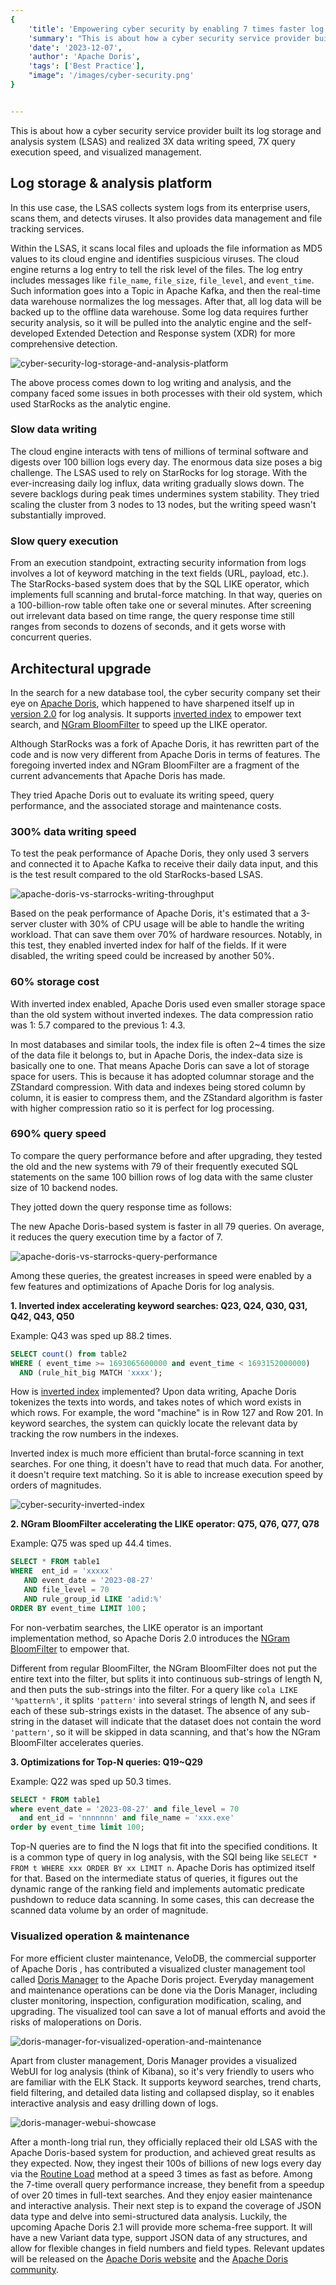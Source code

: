 ```yaml
---
{
    'title': 'Empowering cyber security by enabling 7 times faster log analysis',
    'summary': "This is about how a cyber security service provider built its log storage and analysis system (LSAS) and realized 3X data writing speed, 7X query execution speed, and visualized management.",
    'date': '2023-12-07',
    'author': 'Apache Doris',
    'tags': ['Best Practice'],
    "image": '/images/cyber-security.png'
}


---
```


<!-- 
Licensed to the Apache Software Foundation (ASF) under one
or more contributor license agreements.  See the NOTICE file
distributed with this work for additional information
regarding copyright ownership.  The ASF licenses this file
to you under the Apache License, Version 2.0 (the
"License"); you may not use this file except in compliance
with the License.  You may obtain a copy of the License at

  http://www.apache.org/licenses/LICENSE-2.0

Unless required by applicable law or agreed to in writing,
software distributed under the License is distributed on an
"AS IS" BASIS, WITHOUT WARRANTIES OR CONDITIONS OF ANY
KIND, either express or implied.  See the License for the
specific language governing permissions and limitations
under the License.
-->

This is about how a cyber security service provider built its log storage and analysis system (LSAS) and realized 3X data writing speed, 7X query execution speed, and visualized management. 

## Log storage & analysis platform

In this use case, the LSAS collects system logs from its enterprise users, scans them, and detects viruses. It also provides data management and file tracking services. 

Within the LSAS, it scans local files and uploads the file information as MD5 values to its cloud engine and identifies suspicious viruses. The cloud engine returns a log entry to tell the risk level of the files. The log entry includes messages like `file_name`, `file_size`, `file_level`, and `event_time`. Such information goes into a Topic in Apache Kafka, and then the real-time data warehouse normalizes the log messages. After that, all log data will be backed up to the offline data warehouse. Some log data requires further security analysis, so it will be pulled into the analytic engine and the self-developed Extended Detection and Response system (XDR) for more comprehensive detection. 

![cyber-security-log-storage-and-analysis-platform](../static/images/cyber-security-log-storage-and-analysis-platform.png)

The above process comes down to log writing and analysis, and the company faced some issues in both processes with their old system, which used StarRocks as the analytic engine.

### Slow data writing

The cloud engine interacts with tens of millions of terminal software and digests over 100 billion logs every day. The enormous data size poses a big challenge. The LSAS used to rely on StarRocks for log storage. With the ever-increasing daily log influx, data writing gradually slows down. The severe backlogs during peak times undermines system stability. They tried scaling the cluster from 3 nodes to 13 nodes, but the writing speed wasn't substantially improved.

### Slow query execution

From an execution standpoint, extracting security information from logs involves a lot of keyword matching in the text fields (URL, payload, etc.). The StarRocks-based system does that by the SQL LIKE operator, which implements full scanning and brutal-force matching. In that way, queries on a 100-billion-row table often take one or several minutes. After screening out irrelevant data based on time range, the query response time still ranges from seconds to dozens of seconds, and it gets worse with concurrent queries.

## Architectural upgrade

In the search for a new database tool, the cyber security company set their eye on [Apache Doris](https://doris.apache.org/zh-CN/), which happened to have sharpened itself up in [version 2.0](https://doris.apache.org/zh-CN/blog/release-note-2.0.0) for log analysis. It supports [inverted index](https://doris.apache.org/docs/dev/data-table/index/inverted-index/) to empower text search, and [NGram BloomFilter](https://doris.apache.org/docs/dev/data-table/index/ngram-bloomfilter-index?_highlight=ngram) to speed up the LIKE operator. 

Although StarRocks was a fork of Apache Doris, it has rewritten part of the code and is now very different from Apache Doris in terms of features. The foregoing inverted index and NGram BloomFilter are a fragment of the current advancements that Apache Doris has made.

They tried Apache Doris out to evaluate its writing speed, query performance, and the associated storage and maintenance costs. 

### 300% data writing speed

To test the peak performance of Apache Doris, they only used 3 servers and connected it to Apache Kafka to receive their daily data input, and this is the test result compared to the old StarRocks-based LSAS.

![apache-doris-vs-starrocks-writing-throughput](../static/images/apache-doris-vs-starrocks-writing-throughput.png)

Based on the peak performance of Apache Doris, it's estimated that a 3-server cluster with 30% of CPU usage will be able to handle the writing workload. That can save them over 70% of hardware resources. Notably, in this test, they enabled inverted index for half of the fields. If it were disabled, the writing speed could be increased by another 50%.

### 60% storage cost

With inverted index enabled, Apache Doris used even smaller storage space than the old system without inverted indexes. The data compression ratio was 1: 5.7 compared to the previous 1: 4.3.

In most databases and similar tools, the index file is often 2~4 times the size of the data file it belongs to, but in Apache Doris, the index-data size is basically one to one. That means Apache Doris can save a lot of storage space for users. This is because it has adopted columnar storage and the ZStandard compression. With data and indexes being stored column by column, it is easier to compress them, and the ZStandard algorithm is faster with higher compression ratio so it is perfect for log processing. 

### 690% query speed

To compare the query performance before and after upgrading, they tested the old and the new systems with 79 of their frequently executed SQL statements on the same 100 billion rows of log data with the same cluster size of 10 backend nodes.

They jotted down the query response time as follows:

The new Apache Doris-based system is faster in all 79 queries. On average, it reduces the query execution time by a factor of 7.

![apache-doris-vs-starrocks-query-performance](../static/images/apache-doris-vs-starrocks-query-performance.png)

Among these queries, the greatest increases in speed were enabled by a few features and optimizations of Apache Doris for log analysis.

**1. Inverted index accelerating keyword searches: Q23, Q24, Q30, Q31, Q42, Q43, Q50**

Example: Q43 was sped up 88.2 times.

```SQL
SELECT count() from table2 
WHERE ( event_time >= 1693065600000 and event_time < 1693152000000) 
  AND (rule_hit_big MATCH 'xxxx');
```

How is [inverted index](https://doris.apache.org/docs/dev/data-table/index/inverted-index/) implemented? Upon data writing, Apache Doris tokenizes the texts into words, and takes notes of which word exists in which rows. For example, the word "machine" is in Row 127 and Row 201. In keyword searches, the system can quickly locate the relevant data by tracking the row numbers in the indexes.

Inverted index is much more efficient than brutal-force scanning in text searches. For one thing, it doesn't have to read that much data. For another, it doesn't require text matching. So it is able to increase execution speed by orders of magnitudes.

![cyber-security-inverted-index](../static/images/cyber-security-inverted-index.png)

**2. NGram BloomFilter accelerating the LIKE operator: Q75, Q76, Q77, Q78**

Example: Q75 was sped up 44.4 times.

```SQL
SELECT * FROM table1
WHERE  ent_id = 'xxxxx'   
   AND event_date = '2023-08-27'   
   AND file_level = 70     
   AND rule_group_id LIKE 'adid:%'     
ORDER BY event_time LIMIT 100；
```

For non-verbatim searches, the LIKE operator is an important implementation method, so Apache Doris 2.0 introduces the [NGram BloomFilter](https://doris.apache.org/docs/dev/data-table/index/ngram-bloomfilter-index) to empower that. 

Different from regular BloomFilter, the NGram BloomFilter does not put the entire text into the filter, but splits it into continuous sub-strings of length N, and then puts the sub-strings into the filter. For a query like `cola LIKE '%pattern%'`, it splits `'pattern'` into several strings of length N, and sees if each of these sub-strings exists in the dataset. The absence of any sub-string in the dataset will indicate that the dataset does not contain the word `'pattern'`, so it will be skipped in data scanning, and that's how the NGram BloomFilter accelerates queries.

**3. Optimizations for Top-N queries: Q19~Q29**

Example: Q22 was sped up 50.3 times.

```SQL
SELECT * FROM table1
where event_date = '2023-08-27' and file_level = 70 
  and ent_id = 'nnnnnnn' and file_name = 'xxx.exe'
order by event_time limit 100;
```

Top-N queries are to find the N logs that fit into the specified conditions. It is a common type of query in log analysis, with the SQl being like `SELECT * FROM t WHERE xxx ORDER BY xx LIMIT n`. Apache Doris has optimized itself for that. Based on the intermediate status of queries, it figures out the dynamic range of the ranking field and implements automatic predicate pushdown to reduce data scanning. In some cases, this can decrease the scanned data volume by an order of magnitude.

### Visualized operation & maintenance

For more efficient cluster maintenance, VeloDB, the commercial supporter of Apache Doris , has contributed a visualized cluster management tool called [Doris Manager](https://github.com/apache/doris-manager) to the Apache Doris project. Everyday management and maintenance operations can be done via the Doris Manager, including cluster monitoring, inspection, configuration modification, scaling, and upgrading. The visualized tool can save a lot of manual efforts and avoid the risks of maloperations on Doris.

![doris-manager-for-visualized-operation-and-maintenance](../static/images/doris-manager-for-visualized-operation-and-maintenance.png)

Apart from cluster management, Doris Manager provides a visualized WebUI for log analysis (think of Kibana), so it's very friendly to users who are familiar with the ELK Stack. It supports keyword searches, trend charts, field filtering, and detailed data listing and collapsed display, so it enables interactive analysis and easy drilling down of logs.

![doris-manager-webui-showcase](../static/images/doris-manager-webui-showcase.png)

After a month-long trial run, they officially replaced their old LSAS with the Apache Doris-based system for production, and achieved great results as they expected. Now, they ingest their 100s of billions of new logs every day via the [Routine Load](https://doris.apache.org/docs/dev/data-operate/import/import-way/routine-load-manual/) method at a speed 3 times as fast as before. Among the 7-time overall query performance increase, they benefit from a speedup of over 20 times in full-text searches. And they enjoy easier maintenance and interactive analysis. Their next step is to expand the coverage of JSON data type and delve into semi-structured data analysis. Luckily, the upcoming Apache Doris 2.1 will provide more schema-free support. It will have a new Variant data type, support JSON data of any structures, and allow for flexible changes in field numbers and field types. Relevant updates will be released on the [Apache Doris website](https://doris.apache.org/) and the [Apache Doris community](https://join.slack.com/t/apachedoriscommunity/shared_invite/zt-1t3wfymur-0soNPATWQ~gbU8xutFOLog).
